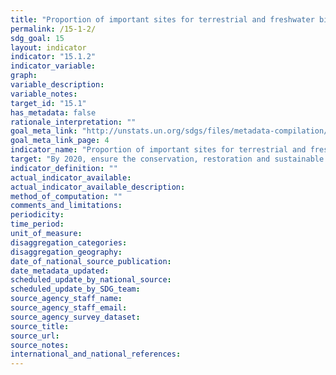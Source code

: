```yaml
---
title: "Proportion of important sites for terrestrial and freshwater biodiversity that are covered by protected areas, by ecosystem type"
permalink: /15-1-2/
sdg_goal: 15
layout: indicator
indicator: "15.1.2"
indicator_variable: 
graph: 
variable_description: 
variable_notes: 
target_id: "15.1"
has_metadata: false
rationale_interpretation: ""
goal_meta_link: "http://unstats.un.org/sdgs/files/metadata-compilation/Metadata-Goal-15.pdf"
goal_meta_link_page: 4
indicator_name: "Proportion of important sites for terrestrial and freshwater biodiversity that are covered by protected areas, by ecosystem type"
target: "By 2020, ensure the conservation, restoration and sustainable use of terrestrial and inland freshwater ecosystems and their services, in particular forests, wetlands, mountains and drylands, in line with obligations under international agreements."
indicator_definition: ""
actual_indicator_available: 
actual_indicator_available_description: 
method_of_computation: ""
comments_and_limitations: 
periodicity: 
time_period: 
unit_of_measure: 
disaggregation_categories: 
disaggregation_geography: 
date_of_national_source_publication: 
date_metadata_updated: 
scheduled_update_by_national_source: 
scheduled_update_by_SDG_team: 
source_agency_staff_name: 
source_agency_staff_email: 
source_agency_survey_dataset: 
source_title: 
source_url: 
source_notes: 
international_and_national_references: 
---
```



